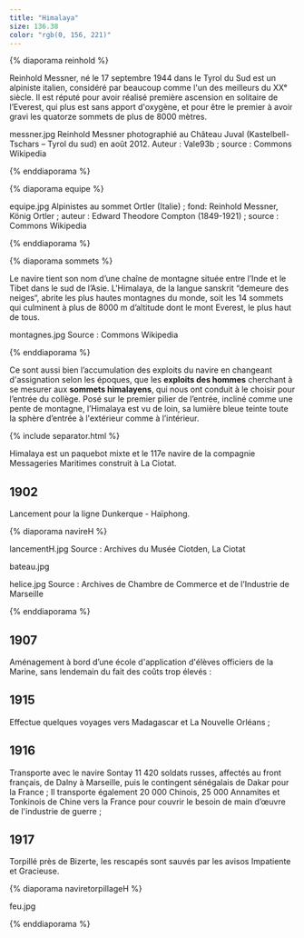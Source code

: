 ```yaml
---
title: "Himalaya"
size: 136.38
color: "rgb(0, 156, 221)"
---
```

{% diaporama reinhold %}

Reinhold Messner, né le 17 septembre 1944 dans le Tyrol du Sud est un alpiniste italien, considéré par beaucoup comme l'un des meilleurs du XXᵉ siècle. Il est réputé pour avoir réalisé première ascension en solitaire de l’Everest, qui plus est sans apport d'oxygène, et pour être le premier à avoir gravi les quatorze sommets de plus de 8000 mètres.

messner.jpg
Reinhold Messner photographié au Château Juval (Kastelbell-Tschars – Tyrol du sud) en août 2012. Auteur : Vale93b ; source : Commons Wikipedia

{% enddiaporama %}


{% diaporama equipe %}

equipe.jpg
Alpinistes au sommet Ortler (Italie) ; fond: Reinhold Messner, König Ortler ; auteur : Edward Theodore Compton (1849-1921) ; source : Commons Wikipedia

{% enddiaporama %}

{% diaporama sommets %}

Le navire tient son nom d’une chaîne de montagne située entre l’Inde et le Tibet dans le sud de l’Asie. L'Himalaya, de la langue sanskrit “demeure des neiges“, abrite les plus hautes montagnes du monde, soit les 14 sommets qui culminent à plus de 8000 m d’altitude dont le mont Everest, le plus haut de tous.

montagnes.jpg
Source : Commons Wikipedia

{% enddiaporama %}

Ce sont aussi bien l’accumulation des exploits du navire en changeant d'assignation selon les époques, que les **exploits des hommes** cherchant à se mesurer aux **sommets himalayens**, qui nous ont conduit à le choisir pour l’entrée du collège.
Posé sur le premier pilier de l’entrée, incliné comme une pente de montagne, l’Himalaya est vu de loin, sa lumière bleue teinte toute la sphère d’entrée à l'extérieur comme à l’intérieur.

{% include separator.html %}

Himalaya est un paquebot mixte et le 117e navire de la compagnie Messageries Maritimes construit à La Ciotat.

1902
----

Lancement pour la ligne Dunkerque - Haïphong.

{% diaporama navireH %}

lancementH.jpg
Source : Archives du Musée Ciotden, La Ciotat

bateau.jpg

helice.jpg
Source : Archives de Chambre de Commerce et de l’Industrie de Marseille

{% enddiaporama %}

1907
--------------

Aménagement à bord d’une école d'application d'élèves officiers de la Marine, sans lendemain du fait des coûts trop élevés :

1915
----

Effectue quelques voyages vers Madagascar et La Nouvelle Orléans ;


1916
----

Transporte avec le navire Sontay 11 420 soldats russes, affectés au front français,
de Dalny à Marseille, puis le contingent sénégalais de Dakar pour la France ;
Il transporte également 20 000 Chinois, 25 000 Annamites et Tonkinois de Chine vers la France pour couvrir le besoin de main d’œuvre de l'industrie de guerre ;

1917
----

Torpillé près de Bizerte, les rescapés sont sauvés par les avisos Impatiente et Gracieuse.

{% diaporama naviretorpillageH %}

feu.jpg

{% enddiaporama %}
